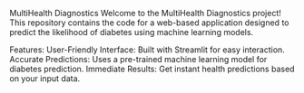 MultiHealth Diagnostics
	Welcome to the MultiHealth Diagnostics project! This repository contains the code for a web-based application designed to predict the likelihood of diabetes using machine learning models.

Features:
	User-Friendly Interface: Built with Streamlit for easy interaction.
	Accurate Predictions: Uses a pre-trained machine learning model for diabetes prediction.
	Immediate Results: Get instant health predictions based on your input data.
